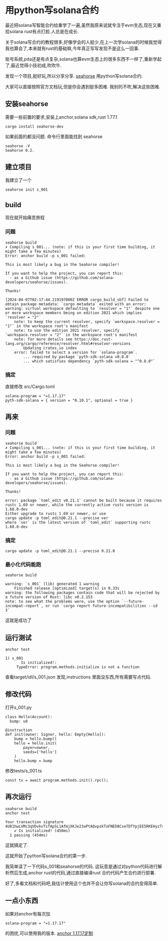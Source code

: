 
# 用python写solana合约

最近把solana写智能合约给重学了一遍,虽然我原来说就专注于evm生态,现在又重拾solana rust有点打脸.人总是在成长.

关于solana写合约的教程很多,好像学会的人挺少,在上一次学solana的时候我觉得我也算会了,本来就有rust的基础嘛,今年真正写写发现不是这么一回事.

账号系统,pda还是有点复杂,solana也算evm生态上的很多东西不一样了,重新学起了,最近觉得小技初成,吹吹牛.

发现一个项目,挺好玩,所以分享分享.
[seahorse](https://www.seahorse.dev/) 用python写solana合约.

大家可以直接按照官方文档玩,但是你会遇到挺多困难.
我别的不吹,解决这些困难.

## 安装seahorse
需要一些前置的要求,安装上anchor,solana sdk,rust 1.77.1
```
cargo install seahorse-dev
```
如果前面的都没问题. 命令行里面能找到 seahorse 
```
seahorse -V
Seahorse 0.2.
```

## 建立项目
我建立了一个
```
seahorse init s_001
```
## build
现在就开始痛苦旅程
### 问题
```
seahorse build
✗ Compiling s_001... (note: if this is your first time building, it might take a few minutes)
Error: anchor build -p s_001 failed:

This is most likely a bug in the Seahorse compiler!

If you want to help the project, you can report this:
  - as a Github issue (https://github.com/solana-developers/seahorse/issues).

Thanks!

[2024-04-07T02:17:44.219197000Z ERROR cargo_build_sbf] Failed to obtain package metadata: `cargo metadata` exited with an error: warning: virtual workspace defaulting to `resolver = "1"` despite one or more workspace members being on edition 2021 which implies `resolver = "2"`
    note: to keep the current resolver, specify `workspace.resolver = "1"` in the workspace root's manifest
    note: to use the edition 2021 resolver, specify `workspace.resolver = "2"` in the workspace root's manifest
    note: for more details see https://doc.rust-lang.org/cargo/reference/resolver.html#resolver-versions
        Updating crates.io index
    error: failed to select a version for `solana-program`.
        ... required by package `pyth-sdk-solana v0.8.0`
        ... which satisfies dependency `pyth-sdk-solana = "^0.8.0"` 
```
### 搞定
直接修改 src/Cargo.toml
```
solana-program = "=1.17.17"
pyth-sdk-solana = { version = "0.10.1", optional = true }
```
## 再来
### 问题
```
seahorse build
✗ Compiling s_001... (note: if this is your first time building, it might take a few minutes)
Error: anchor build -p s_001 failed:

This is most likely a bug in the Seahorse compiler!

If you want to help the project, you can report this:
  - as a Github issue (https://github.com/solana-developers/seahorse/issues).

Thanks!

error: package `toml_edit v0.21.1` cannot be built because it requires rustc 1.69 or newer, while the currently active rustc version is 1.68.0-dev
Either upgrade to rustc 1.69 or newer, or use
cargo update -p toml_edit@0.21.1 --precise ver
where `ver` is the latest version of `toml_edit` supporting rustc 1.68.0-dev
```
### 搞定

```
cargo update -p toml_edit@0.21.1 --precise 0.21.0
```

### 最小化代码能跑
```
seahorse build

warning: `s_001` (lib) generated 1 warning
    Finished release [optimized] target(s) in 0.33s
warning: the following packages contain code that will be rejected by a future version of Rust: libc v0.2.153
note: to see what the problems were, use the option `--future-incompat-report`, or run `cargo report future-incompatibilities --id 3`
```  
这就是成功了
## 运行测试
```
anchor test

1) s_001
       Is initialized!:
     TypeError: program.methods.initialize is not a function
```
查看target/idl/s_001.json
发现,instructions 里面没东西,所有需要写点代码.

## 修改代码
打开s_001.py
```
class Hello(Account):
  bump: u8

@instruction
def init(owner: Signer, hello: Empty[Hello]):
    bump = hello.bump()
    hello = hello.init(
        payer=owner,
        seeds=['hello']
    )
    hello.bump = bump
```
修改tests/s_001.ts
```
const tx = await program.methods.init().rpc();
```
## 再次运行
```
seahorse build
anchor test

Your transaction signature 4U81hwLVMc3qVDvkvTsfApSL1AfmjXKJe23aPtAQvpzkToFNED8Cse7DTYpjEE5RKEHyzTsAPKbmFv4dw5GvyYnB
    ✔ Is initialized! (450ms)
  1 passing (454ms)
```

这就搞定了.

这就开始了python写solana合约的第一步.

我简单读了一下代码s_001和seahorse的代码.
这玩意是通过对python代码进行解析然后生成,anchor rust的代码,通过直接编译rust 合约代码产生合约进行部署.

好了,多看文档和代码吧,我估计使用这个也并不会让你写solana的合约变得简单.

## 一点小东西
如果对anchor有每次加
```
solana-program = "=1.17.17"
```
的困扰,可以使用我的版本.
[anchor 1.17.17定制](https://github.com/daog1/anchor/tree/solana17)